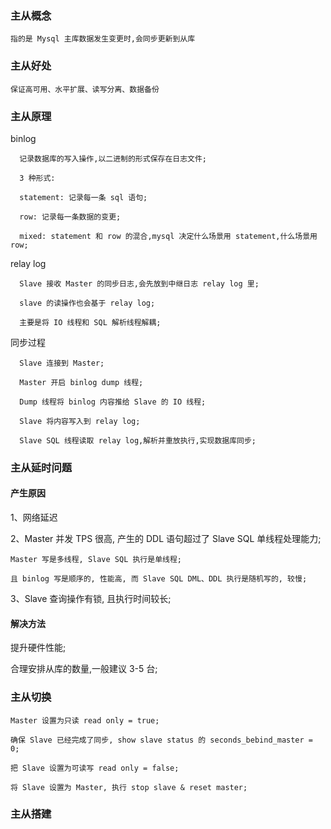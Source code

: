 ### 主从概念

    指的是 Mysql 主库数据发生变更时,会同步更新到从库

### 主从好处
    
    保证高可用、水平扩展、读写分离、数据备份

### 主从原理

binlog

      记录数据库的写入操作,以二进制的形式保存在日志文件;

      3 种形式:

      statement: 记录每一条 sql 语句;

      row: 记录每一条数据的变更;

      mixed: statement 和 row 的混合,mysql 决定什么场景用 statement,什么场景用 row;

 relay log

      Slave 接收 Master 的同步日志,会先放到中继日志 relay log 里;

      slave 的读操作也会基于 relay log;

      主要是将 IO 线程和 SQL 解析线程解耦;

 同步过程

      Slave 连接到 Master;

      Master 开启 binlog dump 线程;

      Dump 线程将 binlog 内容推给 Slave 的 IO 线程;

      Slave 将内容写入到 relay log;

      Slave SQL 线程读取 relay log,解析并重放执行,实现数据库同步;

### 主从延时问题

#### 产生原因

1、网络延迟

2、Master 并发 TPS 很高, 产生的 DDL 语句超过了 Slave SQL 单线程处理能力;

    Master 写是多线程, Slave SQL 执行是单线程;

    且 binlog 写是顺序的, 性能高, 而 Slave SQL DML、DDL 执行是随机写的, 较慢;

3、Slave 查询操作有锁, 且执行时间较长;

#### 解决方法

提升硬件性能;

合理安排从库的数量,一般建议 3-5 台;

###  主从切换

    Master 设置为只读 read only = true;

    确保 Slave 已经完成了同步, show slave status 的 seconds_bebind_master = 0;

    把 Slave 设置为可读写 read only = false;

    将 Slave 设置为 Master, 执行 stop slave & reset master;

### 主从搭建

